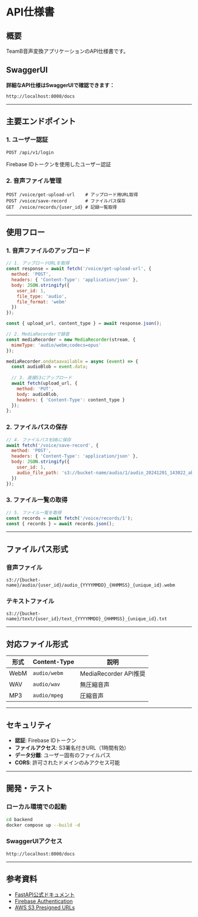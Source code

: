 # API仕様書

## 概要

TeamB音声変換アプリケーションのAPI仕様書です。

## SwaggerUI

**詳細なAPI仕様はSwaggerUIで確認できます：**
```
http://localhost:8000/docs
```

---

## 主要エンドポイント

### 1. ユーザー認証
```
POST /api/v1/login
```
Firebase IDトークンを使用したユーザー認証

### 2. 音声ファイル管理
```
POST /voice/get-upload-url    # アップロード用URL取得
POST /voice/save-record       # ファイルパス保存
GET  /voice/records/{user_id} # 記録一覧取得
```

---

## 使用フロー

### 1. 音声ファイルのアップロード
```javascript
// 1. アップロードURLを取得
const response = await fetch('/voice/get-upload-url', {
  method: 'POST',
  headers: { 'Content-Type': 'application/json' },
  body: JSON.stringify({ 
    user_id: 1, 
    file_type: 'audio',
    file_format: 'webm'
  })
});

const { upload_url, content_type } = await response.json();

// 2. MediaRecorderで録音
const mediaRecorder = new MediaRecorder(stream, {
  mimeType: 'audio/webm;codecs=opus'
});

mediaRecorder.ondataavailable = async (event) => {
  const audioBlob = event.data;
  
  // 3. 直接S3にアップロード
  await fetch(upload_url, {
    method: 'PUT',
    body: audioBlob,
    headers: { 'Content-Type': content_type }
  });
};
```

### 2. ファイルパスの保存
```javascript
// 4. ファイルパスをDBに保存
await fetch('/voice/save-record', {
  method: 'POST',
  headers: { 'Content-Type': 'application/json' },
  body: JSON.stringify({
    user_id: 1,
    audio_file_path: 's3://bucket-name/audio/1/audio_20241201_143022_abc123.webm'
  })
});
```

### 3. ファイル一覧の取得
```javascript
// 5. ファイル一覧を取得
const records = await fetch('/voice/records/1');
const { records } = await records.json();
```

---

## ファイルパス形式

### 音声ファイル
```
s3://{bucket-name}/audio/{user_id}/audio_{YYYYMMDD}_{HHMMSS}_{unique_id}.webm
```

### テキストファイル
```
s3://{bucket-name}/text/{user_id}/text_{YYYYMMDD}_{HHMMSS}_{unique_id}.txt
```

---

## 対応ファイル形式

| 形式 | Content-Type | 説明 |
|------|-------------|------|
| WebM | `audio/webm` | MediaRecorder API推奨 |
| WAV  | `audio/wav`  | 無圧縮音声 |
| MP3  | `audio/mpeg` | 圧縮音声 |

---

## セキュリティ

- **認証**: Firebase IDトークン
- **ファイルアクセス**: S3署名付きURL（1時間有効）
- **データ分離**: ユーザー固有のファイルパス
- **CORS**: 許可されたドメインのみアクセス可能

---

## 開発・テスト

### ローカル環境での起動
```bash
cd backend
docker compose up --build -d
```

### SwaggerUIアクセス
```
http://localhost:8000/docs
```

---

## 参考資料

- [FastAPI公式ドキュメント](https://fastapi.tiangolo.com/)
- [Firebase Authentication](https://firebase.google.com/docs/auth)
- [AWS S3 Presigned URLs](https://docs.aws.amazon.com/sdk-for-javascript/v2/developer-guide/s3-example-creating-buckets.html) 